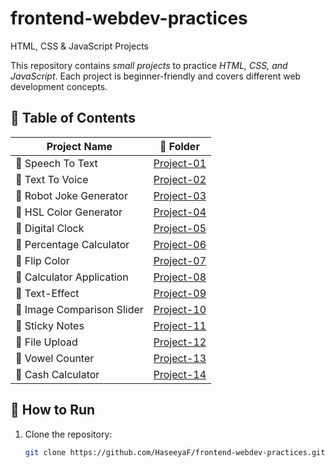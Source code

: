 # frontend-webdev-practices
HTML, CSS & JavaScript Projects

This repository contains *small projects* to practice *HTML, CSS, and JavaScript*. Each project is beginner-friendly and covers different web development concepts.  

## 📌 Table of Contents  
| Project Name | 📂 Folder |
|-------------|------------|
| 🔹 Speech To Text| [Project-01](./Project-01/) |
| 🔹 Text To Voice | [Project-02](./Project-02/) |  
| 🔹 Robot Joke Generator | [Project-03](./Project-03/) |  
| 🔹 HSL Color Generator | [Project-04](./Project-04/) |  
| 🔹 Digital Clock | [Project-05](./Project-05/) | 
| 🔹 Percentage Calculator | [Project-06](./Project-06/) | 
| 🔹 Flip Color | [Project-07](./Project-07/) | 
| 🔹 Calculator Application | [Project-08](./Project-08/) | 
| 🔹 Text-Effect | [Project-09](./Project-09/) | 
| 🔹 Image Comparison Slider | [Project-10](./Project-10/) | 
| 🔹 Sticky Notes | [Project-11](./Project-11/) | 
| 🔹 File Upload | [Project-12](./Project-12/) | 
| 🔹 Vowel Counter | [Project-13](./Project-13/) | 
| 🔹 Cash Calculator | [Project-14](./Project-14/) | 


## 🔧 How to Run  
1. Clone the repository:  
   ```bash
   git clone https://github.com/HaseeyaF/frontend-webdev-practices.git
